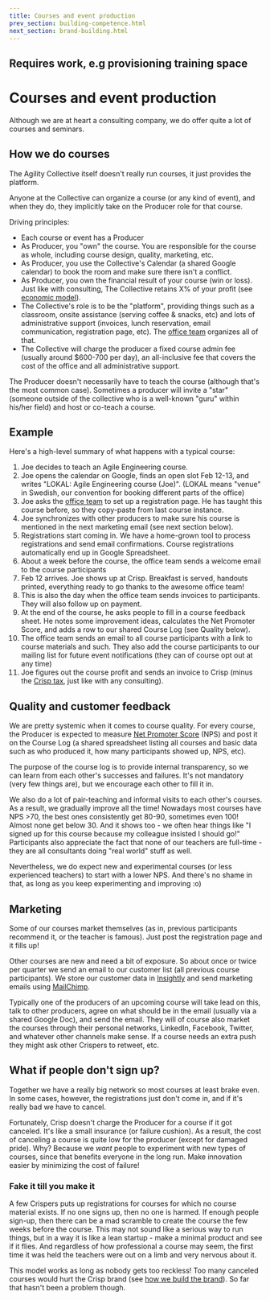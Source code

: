 ```yaml
---
title: Courses and event production
prev_section: building-competence.html
next_section: brand-building.html
---
```


## Requires work, e.g provisioning training space

Courses and event production
============================

Although we are at heart a consulting company, we do offer quite a lot of courses and seminars. 

How we do courses
-----------------

The Agility Collective itself doesn't really run courses, it just provides the platform.

Anyone at the Collective can organize a course (or any kind of event), and when they do, they implicitly take on the Producer role for that course.

Driving principles:

-   Each course or event has a Producer
-   As Producer, you "own" the course. You are responsible for the course as whole, including course design, quality, marketing, etc.
-   As Producer, you use the Collective's Calendar (a shared Google calendar) to book the room and make sure there isn't a conflict.
-   As Producer, you own the financial result of your course (win or loss). Just like with consulting, The Collective retains X% of your profit (see [economic model](economic-model.html)).
-   The Collective's role is to be the "platform", providing things such as a classroom, onsite assistance (serving coffee & snacks, etc) and lots of administrative support (invoices, lunch reservation, email communication, registration page, etc). The [office team](office-team.html) organizes all of that.
-   The Collective will charge the producer a fixed course admin fee (usually around $600-700 per day), an all-inclusive fee that covers the cost of the office and all administrative support.

The Producer doesn't necessarily have to teach the course (although that's the most common case). Sometimes a producer will invite a "star" (someone outside of the collective who is a well-known "guru" within his/her field) and host or co-teach a course.

Example
-------

Here's a high-level summary of what happens with a typical course:

1.  Joe decides to teach an Agile Engineering course.
2.  Joe opens the  calendar on Google, finds an open slot Feb 12-13, and writes "LOKAL: Agile Engineering course (Joe)". (LOKAL means "venue" in Swedish, our convention for booking different parts of the office)
3.  Joe asks the [office team](office-team.html) to set up a registration page. He has taught this course before, so they copy-paste from last course instance.
4.  Joe synchronizes with other producers to make sure his course is mentioned in the next marketing email (see next section below).
5.  Registrations start coming in. We have a home-grown tool to process registrations and send email confirmations. Course registrations automatically end up in Google Spreadsheet.
6.  About a week before the course, the office team sends a welcome email to the course participants
7.  Feb 12 arrives. Joe shows up at Crisp. Breakfast is served, handouts printed, everything ready to go thanks to the awesome office team!
8.  This is also the day when the office team sends invoices to participants. They will also follow up on payment.
9.  At the end of the course, he asks people to fill in a course feedback sheet. He notes some improvement ideas, calculates the Net Promoter Score, and adds a row to our shared Course Log (see Quality below).
10. The office team sends an email to all course participants with a link to course materials and such. They also add the course participants to our mailing list for future event notifications (they can of course opt out at any time)
11. Joe figures out the course profit and sends an invoice to Crisp (minus the [Crisp tax](economic-model.html), just like with any consulting).

Quality and customer feedback
-----------------------------

We are pretty systemic when it comes to course quality. For every course, the Producer is expected to measure [Net Promoter Score](http://en.wikipedia.org/wiki/Net_Promoter) (NPS) and post it on the Course Log (a shared spreadsheet listing all courses and basic data such as who produced it, how many participants showed up, NPS, etc).

The purpose of the course log is to provide internal transparency, so we can learn from each other's successes and failures. It's not mandatory (very few things are), but we encourage each other to fill it in.

We also do a lot of pair-teaching and informal visits to each other's courses. As a result, we gradually improve all the time! Nowadays most courses have NPS &gt;70, the best ones consistently get 80-90, sometimes even 100! Almost none get below 30. And it shows too - we often hear things like "I signed up for this course because my colleague insisted I should go!" Participants also appreciate the fact that none of our teachers are full-time - they are all consultants doing "real world" stuff as well.

Nevertheless, we do expect new and experimental courses (or less experienced teachers) to start with a lower NPS. And there's no shame in that, as long as you keep experimenting and improving :o)

Marketing
---------

Some of our courses market themselves (as in, previous participants recommend it, or the teacher is famous). Just post the registration page and it fills up!

Other courses are new and need a bit of exposure. So about once or twice per quarter we send an email to our customer list (all previous course participants). We store our customer data in [Insightly](https://www.insightly.com) and send marketing emails using [MailChimp](http://mailchimp.com).

Typically one of the producers of an upcoming course will take lead on this, talk to other producers, agree on what should be in the email (usually via a shared Google Doc), and send the email. They will of course also market the courses through their personal networks, LinkedIn, Facebook, Twitter, and whatever other channels make sense. If a course needs an extra push they might ask other Crispers to retweet, etc.

What if people don't sign up?
-----------------------------

Together we have a really big network so most courses at least brake even. In some cases, however, the registrations just don't come in, and if it's really bad we have to cancel.

Fortunately, Crisp doesn't charge the Producer for a course if it got canceled. It's like a small insurance (or failure cushion). As a result, the cost of canceling a course is quite low for the producer (except for damaged pride). Why? Because we *want* people to experiment with new types of courses, since that benefits everyone in the long run. Make innovation easier by minimizing the cost of failure!

### Fake it till you make it

A few Crispers puts up registrations for courses for which no course material exists. If no one signs up, then no one is harmed. If enough people sign-up, then there can be a mad scramble to create the course the few weeks before the course. This may not sound like a serious way to run things, but in a way it is like a lean startup - make a minimal product and see if it flies. And regardless of how professional a course may seem, the first time it was held the teachers were out on a limb and very nervous about it.

This model works as long as nobody gets too reckless! Too many canceled courses would hurt the Crisp brand (see [how we build the brand](brand-building)). So far that hasn't been a problem though.
